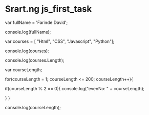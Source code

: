 # Srart.ng js_first_task

var fullName = 'Farinde David';

console.log(fullName);

var courses = [
"Html",
"CSS",
"Javascript",
"Python"];

console.log(courses);

console.log(courses.Length);

var courseLength;

for(courseLength = 1; courseLength <= 200; courseLength++){

if(courseLength % 2 == 0){
console.log("evenNo: " + courseLength);

}
}

console.log(courseLength);

